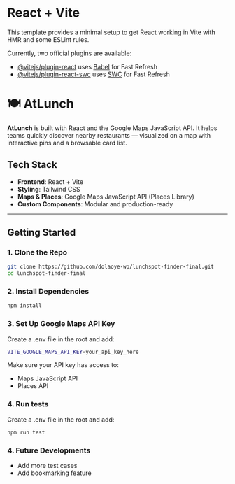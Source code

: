 # React + Vite

This template provides a minimal setup to get React working in Vite with HMR and some ESLint rules.

Currently, two official plugins are available:

- [@vitejs/plugin-react](https://github.com/vitejs/vite-plugin-react/blob/main/packages/plugin-react/README.md) uses [Babel](https://babeljs.io/) for Fast Refresh
- [@vitejs/plugin-react-swc](https://github.com/vitejs/vite-plugin-react-swc) uses [SWC](https://swc.rs/) for Fast Refresh

# 🍽️ AtLunch 

**AtLunch** is built with React and the Google Maps JavaScript API. It helps teams quickly discover nearby restaurants — visualized on a map with interactive pins and a browsable card list.

## Tech Stack

- **Frontend**: React + Vite
- **Styling**: Tailwind CSS
- **Maps & Places**: Google Maps JavaScript API (Places Library)
- **Custom Components**: Modular and production-ready

---

## Getting Started

### 1. Clone the Repo

```bash
git clone https://github.com/dolaoye-wp/lunchspot-finder-final.git
cd lunchspot-finder-final
```

### 2. Install Dependencies

```bash
npm install
```

### 3. Set Up Google Maps API Key

Create a .env file in the root and add:

```bash
VITE_GOOGLE_MAPS_API_KEY=your_api_key_here
```

Make sure your API key has access to:
- Maps JavaScript API
- Places API

### 4. Run tests

Create a .env file in the root and add:

```bash
npm run test 
```

### 4. Future Developments
- Add more test cases
- Add bookmarking feature 

